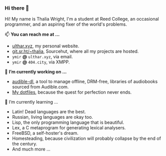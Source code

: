 ### Hi there 👋

<!--
**halcyonseeker/halcyonseeker** is a ✨ _special_ ✨ repository because its `README.md` (this file) appears on your GitHub profile.

Here are some ideas to get you started:

- 🔭 I’m currently working on ...
- 🌱 I’m currently learning ...
- 👯 I’m looking to collaborate on ...
- 🤔 I’m looking for help with ...
- 💬 Ask me about ...
- 📫 How to reach me: ...
- 😄 Pronouns: ...
- ⚡ Fun fact: ...
-->

Hi! My name is Thalia Wright, I'm a student at Reed College, an occasional programmer, and an aspiring fixer of the world's problems.

📫 **You can reach me at ...**
- [ulthar.xyz](https://ulthar.xyz), my personal website.
- [git.sr.ht/~thalia](https://git.sr.ht/~thalia), Sourcehut, where all my projects are hosted.
- `ymir` **@** `ulthar.xyz`, via email.
- `ymir` **@** `404.city`, via XMPP.


🔭 **I’m currently working on ...**
- [audible-dl](https://sr.ht/~thalia/audible-dl), a tool to manage offline, DRM-free, libraries of audiobooks sourced from Audible.com.
- [My dotfiles](https://git.sr.ht/~thalia/dotfiles), because the quest for perfection never ends.

🌱 I’m currently learning ...
- Latin! Dead languages are the best.
- Russian, living languages are okay too.
- Lisp, the only programming language that is beautiful.
- Lex, a C metaprogram for generating lexical analysers.
- FreeBSD, a self-hoster's dream.
- Homesteading, because civilization will probably collapse by the end of the century.
- And much more ...

